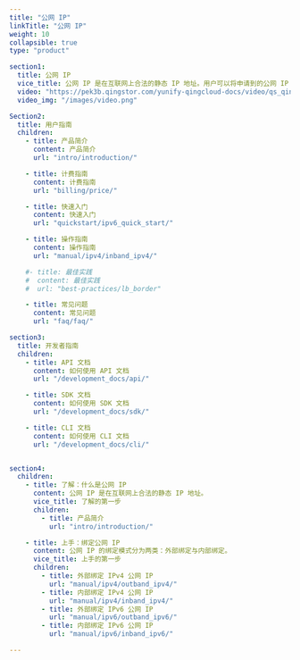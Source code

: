 ```yaml
---
title: "公网 IP"
linkTitle: "公网 IP"
weight: 10
collapsible: true
type: "product"

section1:
  title: 公网 IP
  vice_title: 公网 IP 是在互联网上合法的静态 IP 地址。用户可以将申请到的公网 IP 地址与任意云服务器/路由器/负载均衡器绑定。
  video: "https://pek3b.qingstor.com/yunify-qingcloud-docs/video/qs_qingcloud_eip.mp4"
  video_img: "/images/video.png"

Section2:
  title: 用户指南
  children:
    - title: 产品简介
      content: 产品简介
      url: "intro/introduction/"

    - title: 计费指南
      content: 计费指南
      url: "billing/price/"

    - title: 快速入门
      content: 快速入门
      url: "quickstart/ipv6_quick_start/"

    - title: 操作指南
      content: 操作指南
      url: "manual/ipv4/inband_ipv4/"

    #- title: 最佳实践
    #  content: 最佳实践
    #  url: "best-practices/lb_border"

    - title: 常见问题
      content: 常见问题
      url: "faq/faq/"

section3:
  title: 开发者指南
  children:
    - title: API 文档
      content: 如何使用 API 文档
      url: "/development_docs/api/"

    - title: SDK 文档
      content: 如何使用 SDK 文档
      url: "/development_docs/sdk/"

    - title: CLI 文档
      content: 如何使用 CLI 文档
      url: "/development_docs/cli/"


section4:
  children:
    - title: 了解：什么是公网 IP
      content: 公网 IP 是在互联网上合法的静态 IP 地址。
      vice_title: 了解的第一步
      children:
        - title: 产品简介
          url: "intro/introduction/"

    - title: 上手：绑定公网 IP
      content: 公网 IP 的绑定模式分为两类：外部绑定与内部绑定。
      vice_title: 上手的第一步
      children:
        - title: 外部绑定 IPv4 公网 IP
          url: "manual/ipv4/outband_ipv4/" 
        - title: 内部绑定 IPv4 公网 IP
          url: "manual/ipv4/inband_ipv4/"  
        - title: 外部绑定 IPv6 公网 IP
          url: "manual/ipv6/outband_ipv6/"      
        - title: 内部绑定 IPv6 公网 IP
          url: "manual/ipv6/inband_ipv6/"  

---
```



<!-- type: "product" 这个参数表明这是一个产品index页面 -->
<!-- section1 为产品index页面 主标题 副标题 video  video_img为视频图片  -->
<!-- section2 为产品index页面 第一个大块的用户文档配置  -->
<!-- section3 为产品index页面 第二个大块的开发者文档配置  -->
<!-- section4 为产品index页面 第三个大块的学习路径配置  -->